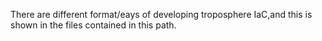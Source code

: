 There are different format/eays of developing troposphere IaC,and this is shown in the files contained in this path.